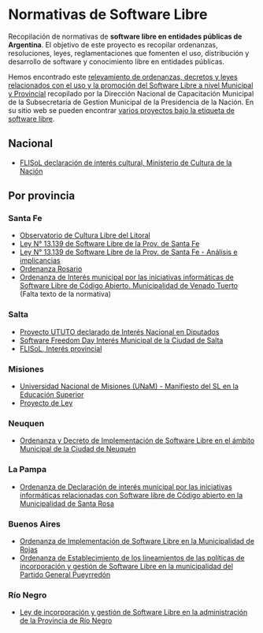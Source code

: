 # Normativas de Software Libre
Recopilación de normativas de **software libre en entidades públicas de Argentina**. El objetivo de este proyecto es recopilar ordenanzas, resoluciones, leyes, reglamentaciones que fomenten el uso, distribución y desarrollo de software y conocimiento libre en entidades públicas.

Hemos encontrado este [relevamiento de ordenanzas, decretos y leyes relacionados con el uso y la promoción del Software Libre a nivel Municipal y Provincial](http://www.gobiernolocal.gob.ar/?q=taxonomy/term/54) recopilado por la Dirección Nacional de Capacitación Municipal de la Subsecretaría de Gestion Municipal de la Presidencia de la Nación. En su sitio web se pueden encontrar [varios proyectos bajo la etiqueta de software libre](http://www.gobiernolocal.gob.ar/?q=taxonomy/term/771).  

## Nacional

* [FLISoL declaración de interés cultural, Ministerio de Cultura de la Nación](http://flisol.org.ar/pdf/Declaraci%C3%B3n_Inter%C3%A9s_FLISOL_Ministerio_Cultura_Naci%C3%B3n.pdf)

## Por provincia

### Santa Fe
* [Observatorio de Cultura Libre del Litoral](http://observatoriolitoral.com.ar/)
* [Ley N° 13.139 de Software Libre de la Prov. de Santa Fe](https://drive.google.com/open?id=0B9MnFXiRgNREcVNVYzloSDJJZzQ)
* [Ley N° 13.139 de Software Libre de la Prov. de Santa Fe - Análisis e implicancias](https://drive.google.com/open?id=0B9MnFXiRgNREZ3o3V0gwZnNQVHM)
* [Ordenanza Rosario](http://www.lugro.org.ar/biblioteca/textos-gral/ordenanza.html)
* [Ordenanza de Interés municipal por las iniciativas informáticas de Software Libre de Código Abierto. Municipalidad de Venado Tuerto](http://www.gobiernolocal.gob.ar/?q=node/2759) (Falta texto de la normativa)

### Salta
* [Proyecto UTUTO declarado de Interés Nacional en Diputados](http://ututo.org/?Qu%C3%A9-es-el-Proyecto-UTUTO)
* [Software Freedom Day Interés Municipal de la Ciudad de Salta](https://drive.google.com/open?id=0B9MnFXiRgNREMGdPdjRsNDlseVU)
* [FLISoL, Interés provincial](https://drive.google.com/file/d/0B9MnFXiRgNREMVhKZXNfcmZmRmc/view?usp=sharing)

### Misiones
* [Universidad Nacional de Misiones (UNaM) - Manifiesto del SL en la Educación Superior](http://certig.fce.unam.edu.ar/index.php/2-uncategorised/20-manifiesto-del-software-libre-en-la-educacion-superior)
* [Proyecto de Ley](https://www.dropbox.com/s/jluykbaw2umaxvz/Proyecto%20de%20Ley%20de%20Software%20Libre.pdf?dl=0)

### Neuquen
* [Ordenanza y Decreto de Implementación de Software Libre en el ámbito Municipal de la Ciudad de Neuquén](http://www.gobiernolocal.gob.ar/?q=node/2760)

### La Pampa
* [Ordenanza de Declaración de interés municipal por las iniciativas informáticas relacionadas con Software libre de Código abierto en la Municipalidad de Santa Rosa](http://www.gobiernolocal.gob.ar/?q=node/2766)

### Buenos Aires
* [Ordenanza de Implementación de Software Libre en la Municipalidad de Rojas](http://www.gobiernolocal.gob.ar/?q=node/2764)
* [Ordenanza de Establecimiento de los lineamientos de las políticas de incorporación y gestión de Software Libre en la municipalidad del Partido General Pueyrredón](http://www.concejomdp.gov.ar/biblioteca/docs/o17584.htm)

### Río Negro
* [Ley de incorporación y gestión de Software Libre en la administración de la Provincia de Río Negro](http://www.gobiernolocal.gob.ar/?q=node/2763)

